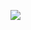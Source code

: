 ![](https://github-readme-stats.vercel.app/api?username=00nx&theme=dark&hide_border=false&include_all_commits=true&count_private=true)

